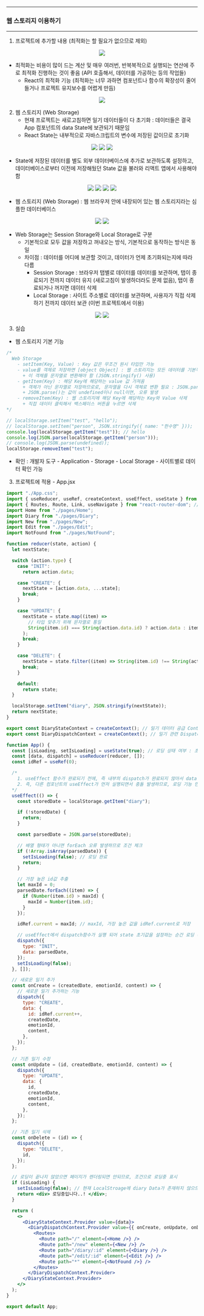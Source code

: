 -----
### 웹 스토리지 이용하기
-----
1. 프로젝트에 추가할 내용 (최적화는 할 필요가 없으므로 제외)
<div align="center">
<img src="https://github.com/user-attachments/assets/b7bf0a6b-747e-4736-a1ad-cb769bcdaafe">
</div>

  - 최적화는 비용이 많이 드는 계산 및 매우 여러번, 반복복적으로 실행되는 연산에 주로 최적화 진행하는 것이 좋음 (API 호출해서, 데이터를 가공하는 등의 작업들)
    + React의 최적화 기능 (최적화는 너무 과하면 컴포넌트나 함수의 확장성이 줄어들거나 프로젝트 유지보수를 어렵게 만듬)
<div align="center">
<img src="https://github.com/user-attachments/assets/9d05325e-318d-4df3-a167-1acc6e3adf33">
</div>

2. 웹 스토리지 (Web Storage)
   - 현재 프로젝트는 새로고침하면 일기 데이터들이 다 초기화 : 데이터들은 결국 App 컴포넌트의 data State에 보관되기 때문임
   - React State는 내부적으로 자바스크립트의 변수에 저장된 값이므로 초기화
<div align="center">
<img src="https://github.com/user-attachments/assets/5bb75231-bdd8-4b2e-bc4f-492f556b904e">
<img src="https://github.com/user-attachments/assets/00def16e-c4e3-4dce-a022-25f24602aa44">
<img src="https://github.com/user-attachments/assets/d7d5139c-b966-48a7-a6b0-62cf5dd26d36">
</div>

   - State에 저장된 데이터를 별도 외부 데이터베이스에 추가로 보관하도록 설정하고, 데이터베이스로부터 이전에 저장해뒀던 State 값을 불러와 리액트 앱에서 사용해야 함
<div align="center">
<img src="https://github.com/user-attachments/assets/e533f9d2-2b83-43de-a50d-0c12a076a365">
<img src="https://github.com/user-attachments/assets/45e350bc-afa3-4202-9078-119436bd905d">
<img src="https://github.com/user-attachments/assets/f23e0d0e-123d-4c85-afe7-91fb283eefc9">
<img src="https://github.com/user-attachments/assets/e0038e57-67b9-4221-81fe-3a8e5a783f07">
</div>

  - 웹 스토리지 (Web Storage) : 웹 브라우저 안에 내장되어 있는 웹 스토리지라는 심플한 데이터베이스
<div align="center">
<img src="https://github.com/user-attachments/assets/29a043b3-98a1-4305-98c7-e2ca9591004c">
<img src="https://github.com/user-attachments/assets/a81c1333-1756-4173-a7ba-fece51ad8e8e">
</div>


  - Web Storage는 Session Storage와 Local Storage로 구분
    + 기본적으로 모두 값을 저장하고 꺼내오는 방식, 기본적으로 동작하는 방식은 동일
    + 차이점 : 데이터를 어디에 보관할 것이고, 데이터가 언제 초기화되는지에 따라 다름
      * Session Storage : 브라우저 탭별로 데이터를 데이터를 보관하며, 탭이 종료되기 전까지 데이터 유지 (새로고침이 발생하더라도 문제 없음), 탭이 종료되거나 꺼지면 데이터 삭제
      * Local Storage : 사이트 주소별로 데이터를 보관하며, 사용자가 직접 삭제하기 전까지 데이터 보관 (이번 프로젝트에서 이용)
     
<div align="center">
<img src="https://github.com/user-attachments/assets/ffbfbbe1-66cf-4b93-9287-160bc1ddfeed">
<img src="https://github.com/user-attachments/assets/88fe5667-a08f-4dd6-ac08-fa4b521e9335">
</div>

3. 실습
  - 웹 스토리지 기본 기능
```jsx
/*
  Web Storage
    - setItem(Key, Value) : Key 값은 무조건 원시 타입만 가능
    - value를 객체로 저장하면 [object Object] : 웹 스토리지는 모든 데이터를 기본적으로 다 문자열로 보관함
      + 이 객체를 문자열로 변환해야 함 (JSON.stringify() 사용)
    - getItem(Key) : 해당 Key에 해당하는 value 값 가져옴
      + 객체가 아닌 문자열로 저장하므로로, 문자열을 다시 객체로 변환 필요 : JSON.parse() 사용
      + JSON.parse()는 값이 undefined이나 null이면, 오류 발생
    - removeItem(Key) : 웹 스토리지에 해당 Key에 해당하는 Key와 Value 삭제
      + 직접 데이터 클릭해서 백스페이스 버튼을 누르면 삭제
*/

// localStorage.setItem("test", "hello");
// localStorage.setItem("person", JSON.stringify({ name: "한수영" }));
console.log(localStorage.getItem("test")); // hello
console.log(JSON.parse(localStorage.getItem("person"))); 
// console.log(JSON.parse(undefined));
localStorage.removeItem("test");
```
   - 확인 : 개발자 도구 - Application - Storage - Local Storage - 사이트별로 데이터 확인 가능

3. 프로젝트에 적용 - App.jsx
```jsx
import "./App.css";
import { useReducer, useRef, createContext, useEffect, useState } from "react";
import { Routes, Route, Link, useNavigate } from "react-router-dom"; // Routes, Route, Link, useNavigate Import
import Home from "./pages/Home";
import Diary from "./pages/Diary";
import New from "./pages/New";
import Edit from "./pages/Edit";
import NotFound from "./pages/NotFound";

function reducer(state, action) {
  let nextState;

  switch (action.type) {
    case "INIT":
      return action.data;

    case "CREATE": {
      nextState = [action.data, ...state];
      break;
    }

    case "UPDATE": {
      nextState = state.map((item) =>
        // 타입 맞추기 위해 문자열로 통일
        String(item.id) === String(action.data.id) ? action.data : item
      );
      break;
    }

    case "DELETE": {
      nextState = state.filter((item) => String(item.id) !== String(action.id));
      break;
    }

    default:
      return state;
  }

  localStorage.setItem("diary", JSON.stringify(nextState));
  return nextState;
}

export const DiaryStateContext = createContext(); // 일기 데이터 공급 Context
export const DiaryDispatchContext = createContext(); // 일기 관련 Dispatch Context

function App() {
  const [isLoading, setIsLoading] = useState(true); // 로딩 상태 여부 : 초기값은 컴포넌트는 로딩 상태로 출발하므로 true
  const [data, dispatch] = useReducer(reducer, []);
  const idRef = useRef(0);

  /*
    1. useEffect 함수가 완료되기 전에, 즉 내부의 dispatch가 완료되지 않아서 data State 초기값이 설정되지 않았을 때, useDiary 커스텀 훅의 useEffect()가 먼저 실행되어 '존재하지 않는 일기입니다!' 발생될 수 있음
    2. 즉, 다른 컴포넌트의 useEffect가 먼저 실행되면서 충돌 발생하므로, 로딩 기능 만들어야 함
  */
  useEffect(() => {
    const storedDate = localStorage.getItem("diary");

    if (!storedDate) {
      return;
    }

    const parsedDate = JSON.parse(storedDate);

    // 배열 형태가 아니면 forEach 오류 발생하므로 조건 체크
    if (!Array.isArray(parsedDate)) {
      setIsLoading(false); // 로딩 완료
      return;
    }

    // 가장 높은 id값 추출
    let maxId = 0;
    parsedDate.forEach((item) => {
      if (Number(item.id) > maxId) {
        maxId = Number(item.id);
      }
    });

    idRef.current = maxId; // maxId, 가장 높은 값을 idRef.current로 저장

    // useEffect에서 dispatch함수가 실행 되어 state 초기값을 설정하는 순간 로딩 완료
    dispatch({
      type: "INIT",
      data: parsedDate,
    });
    setIsLoading(false);
  }, []);

  // 새로운 일기 추가
  const onCreate = (createdDate, emotionId, content) => {
    // 새로운 일기 추가하는 기능
    dispatch({
      type: "CREATE",
      data: {
        id: idRef.current++,
        createdDate,
        emotionId,
        content,
      },
    });
  };

  // 기존 일기 수정
  const onUpdate = (id, createdDate, emotionId, content) => {
    dispatch({
      type: "UPDATE",
      data: {
        id,
        createdDate,
        emotionId,
        content,
      },
    });
  };

  // 기존 일기 삭제
  const onDelete = (id) => {
    dispatch({
      type: "DELETE",
      id,
    });
  };

  // 로딩이 끝나지 않았으면 페이지가 렌더링되면 안되므로, 조건으로 로딩중 표시
  if (isLoading) {
    setIsLoading(false); // 현재 LocalStroage에 diary Data가 존재하지 않으므로, sLoading State의 값이 영원히 true로 유지 : App 컴포넌트의 다음 조건문에 따라 영원히 "데이터 로딩중 ..."이 렌더링되므로 isLoading을 false로 변경
    return <div> 로딩중입니다..! </div>;
  }

  return (
    <>
      <DiaryStateContext.Provider value={data}>
        <DiaryDispatchContext.Provider value={{ onCreate, onUpdate, onDelete }}>
          <Routes>
            <Route path="/" element={<Home />} />
            <Route path="/new" element={<New />} />
            <Route path="/diary/:id" element={<Diary />} />
            <Route path="/edit/:id" element={<Edit />} />
            <Route path="*" element={<NotFound />} />
          </Routes>
        </DiaryDispatchContext.Provider>
      </DiaryStateContext.Provider>
    </>
  );
}

export default App;
```
